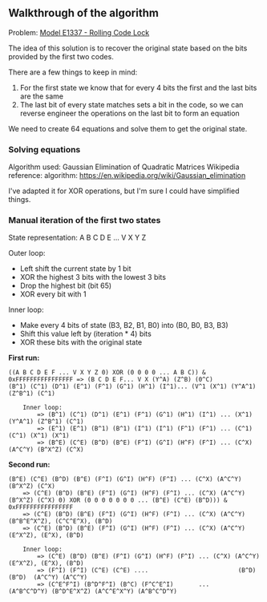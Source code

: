 ## Walkthrough of the algorithm

Problem: [Model E1337 - Rolling Code Lock](https://ctf.hacker101.com/ctf)

The idea of this solution is to recover the original state based on the bits provided by the first two codes.

There are a few things to keep in mind:

1. For the first state we know that for every 4 bits the first and the last bits are the same
2. The last bit of every state matches sets a bit in the code, so we can reverse engineer the operations on the last bit to form an equation

We need to create 64 equations and solve them to get the original state.

### Solving equations

Algorithm used: Gaussian Elimination of Quadratic Matrices
Wikipedia reference: algorithm: https://en.wikipedia.org/wiki/Gaussian_elimination

I've adapted it for XOR operations, but I'm sure I could have simplified things.

### Manual iteration of the first two states


State representation: A B C D E ... V X Y Z

Outer loop:
 - Left shift the current state by 1 bit
 - XOR the highest 3 bits with the lowest 3 bits
 - Drop the highest bit (bit 65)
 - XOR every bit with 1

Inner loop:
- Make every 4 bits of state (B3, B2, B1, B0) into (B0, B0, B3, B3)
- Shift this value left by (iteration * 4) bits
- XOR these bits with the original state

**First run:**

```
((A B C D E F ... V X Y Z 0) XOR (0 0 0 0 ... A B C)) & 0xFFFFFFFFFFFFFFFF => (B C D E F... V X (Y^A) (Z^B) (0^C)
(B^1) (C^1) (D^1) (E^1) (F^1) (G^1) (H^1) (I^1)... (V^1 (X^1) (Y^A^1) (Z^B^1) (C^1)

    Inner loop:
        => (B^1) (C^1) (D^1) (E^1) (F^1) (G^1) (H^1) (I^1) ... (X^1) (Y^A^1) (Z^B^1) (C^1)
        => (E^1) (E^1) (B^1) (B^1) (I^1) (I^1) (F^1) (F^1) ... (C^1) (C^1) (X^1) (X^1)
        => (B^E) (C^E) (B^D) (B^E) (F^I) (G^I) (H^F) (F^I) ... (C^X) (A^C^Y) (B^X^Z) (C^X)
```

**Second run:**

```
(B^E) (C^E) (B^D) (B^E) (F^I) (G^I) (H^F) (F^I) ... (C^X) (A^C^Y) (B^X^Z) (C^X)
    => (C^E) (B^D) (B^E) (F^I) (G^I) (H^F) (F^I) ... (C^X) (A^C^Y) (B^X^Z) (C^X) 0) XOR (0 0 0 0 0 0 0 ... (B^E) (C^E) (B^D))) & 0xFFFFFFFFFFFFFFFF
    => (C^E) (B^D) (B^E) (F^I) (G^I) (H^F) (F^I) ... (C^X) (A^C^Y) (B^B^E^X^Z), (C^C^E^X), (B^D)
    => (C^E) (B^D) (B^E) (F^I) (G^I) (H^F) (F^I) ... (C^X) (A^C^Y) (E^X^Z), (E^X), (B^D)

    Inner loop:
        => (C^E) (B^D) (B^E) (F^I) (G^I) (H^F) (F^I) ... (C^X) (A^C^Y) (E^X^Z), (E^X), (B^D)
        => (F^I) (F^I) (C^E) (C^E) ....                         (B^D)   (B^D)  (A^C^Y) (A^C^Y)
        => (C^E^F^I) (B^D^F^I) (B^C) (F^C^E^I)       ...       (A^B^C^D^Y) (B^D^E^X^Z) (A^C^E^X^Y) (A^B^C^D^Y)
```
